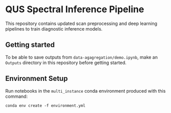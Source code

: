 # QUS Spectral Inference Pipeline

This repository contains updated scan preprocessing and deep learning pipelines to train diagnostic inference models.

## Getting started

To be able to save outputs from `data-agagregation/demo.ipynb`, make an `Outputs` directory in this repository before getting started.

## Environment Setup

Run notebooks in the `multi_instance` conda environment produced with this command:

`conda env create -f environment.yml`
